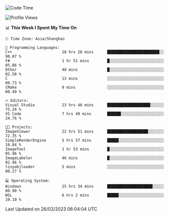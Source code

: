 <!--START_SECTION:waka-->
![Code Time](http://img.shields.io/badge/Code%20Time-694%20hrs%2044%20mins-blue)

![Profile Views](http://img.shields.io/badge/Profile%20Views-1-blue)

📊 **This Week I Spent My Time On** 

```text
🕑︎ Time Zone: Asia/Shanghai

💬 Programming Languages: 
C++                      28 hrs 28 mins      ███████████████████████░░   90.07 % 
F#                       1 hr 51 mins        █░░░░░░░░░░░░░░░░░░░░░░░░   05.86 % 
Other                    48 mins             █░░░░░░░░░░░░░░░░░░░░░░░░   02.58 % 
C                        13 mins             ░░░░░░░░░░░░░░░░░░░░░░░░░   00.73 % 
CMake                    9 mins              ░░░░░░░░░░░░░░░░░░░░░░░░░   00.49 % 

🔥 Editors: 
Visual Studio            23 hrs 46 mins      ███████████████████░░░░░░   75.24 % 
VS Code                  7 hrs 49 mins       ██████░░░░░░░░░░░░░░░░░░░   24.76 % 

🐱‍💻 Projects: 
ImageViewer              22 hrs 51 mins      ██████████████████░░░░░░░   72.35 % 
SimpleRenderEngine       5 hrs 57 mins       █████░░░░░░░░░░░░░░░░░░░░   18.84 % 
ImageTool                1 hr 53 mins        █░░░░░░░░░░░░░░░░░░░░░░░░   05.96 % 
ImageLabeler             46 mins             █░░░░░░░░░░░░░░░░░░░░░░░░   02.46 % 
tinyobjloader            5 mins              ░░░░░░░░░░░░░░░░░░░░░░░░░   00.27 % 

💻 Operating System: 
Windows                  25 hrs 34 mins      ████████████████████░░░░░   80.90 % 
WSL                      6 hrs 2 mins        █████░░░░░░░░░░░░░░░░░░░░   19.10 % 
```


 Last Updated on 26/02/2023 06:04:04 UTC
<!--END_SECTION:waka-->